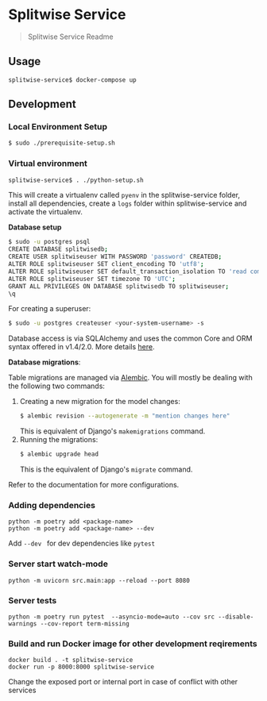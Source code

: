 # Splitwise Service
> Splitwise Service Readme

## Usage
```
splitwise-service$ docker-compose up
```
## Development
### Local Environment Setup
```sh
$ sudo ./prerequisite-setup.sh
```

### Virtual environment

```sh
splitwise-service$ . ./python-setup.sh
```
This will create a virtualenv called `pyenv` in the splitwise-service folder, install all dependencies, create a `logs` folder within splitwise-service and activate the virtualenv.

**Database setup**
```bash
$ sudo -u postgres psql
CREATE DATABASE splitwisedb;
CREATE USER splitwiseuser WITH PASSWORD 'password' CREATEDB;
ALTER ROLE splitwiseuser SET client_encoding TO 'utf8';
ALTER ROLE splitwiseuser SET default_transaction_isolation TO 'read committed';
ALTER ROLE splitwiseuser SET timezone TO 'UTC';
GRANT ALL PRIVILEGES ON DATABASE splitwisedb TO splitwiseuser;
\q
```

For creating a superuser:
```bash
$ sudo -u postgres createuser <your-system-username> -s
```

Database access is via SQLAlchemy and uses the common Core and ORM syntax offered in v1.4/2.0. More details [here](https://docs.sqlalchemy.org/en/14/tutorial/index.html).


**Database migrations**:

Table migrations are managed via [Alembic](https://alembic.sqlalchemy.org/en/latest/tutorial.html). You will mostly be dealing with the following two commands:
1. Creating a new migration for the model changes:
    ```bash
    $ alembic revision --autogenerate -m "mention changes here"
    ```
    This is equivalent of Django's `makemigrations` command.
2. Running the migrations:
    ```bash
    $ alembic upgrade head
    ```
    This is the equivalent of Django's `migrate` command.

Refer to the documentation for more configurations.

### Adding dependencies
```
python -m poetry add <package-name>
python -m poetry add <package-name> --dev
```
Add `--dev ` for dev dependencies like `pytest`

### Server start watch-mode
```
python -m uvicorn src.main:app --reload --port 8080
```
### Server tests
```
python -m poetry run pytest  --asyncio-mode=auto --cov src --disable-warnings --cov-report term-missing
```


### Build and run Docker image for other development reqirements
```
docker build . -t splitwise-service
docker run -p 8000:8000 splitwise-service
```
Change the exposed port or internal port in case of conflict with other services
